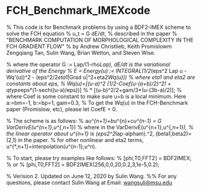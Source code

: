 # FCH_Benchmark_IMEXcode
% This code is for Benchmark problems by using a BDF2-IMEX scheme to solve the FCH equation 
%                            u_t = G dE/dt,
% described in the paper 
%         "BENCHMARK COMPUTATION OF MORPHOLOGICAL COMPLEXITY IN THE FCH GRADIENT FLOW"
% by Andrew Christlieb, Keith Promislowm Zengqiang Tan, Sulin Wang, Brian Wetton, and Steven Wise.

% where the operator G := Lap/(1-rho*Lap), dE/dt is the variational derivative of the Energy
%    E = Energy(u) := INTEGRAL(1/2*(eps^2 Lap u - Wq'(u))^2 - (eps^2/2*eta1*|Grad u|^2+eta2*Wq(u))) 
% where eta1 and eta2 are constants about eps,
%    Wq(u)=[(u-a)^2 *(1/2-Coef*(u-(a+b)/2)^2) + qtype*eps*(1-sech((u-a)/eps))]
%          * [(u-b)^2/2+gam/3*(u-(3b-a)/2)];
% where Coef is some constant to make sure u=b is a local minimum. Here a:=bm=-1, b:=bp=1, gam=0.3,
% To get the Wq(u) in the FCH-Benchmark paper (Promislow, etc), please let CoefE = 0.

% The scheme is as follows:
%       a*u^{n+1}+b*u^{n}+c*u^{n-1} = G VarDerivE(u^{n+1},u^{*,n+1})
% where in the VarDerivE(u^{n+1},u^{*,n+1}),
% the linear operator about u^{n+1} is (eps2^2*lap-alpham).^2, (beta1,beta2)=(2,1) in the paper. 
% for other nonlinear and eta2 terms, u^{*,n+1}=interpolation(u^{n-1},u^n).

% To start, please try examples like follows:
% [phi,T0,FFT2] = BDF2IMEX;
% or 
% [phi,T0,FFT2] = BDF2IMEX(256,0,0,20,0.2,3,1e-5,0.2);

% Verision 2. Updated on June 12, 2020 by Sulin Wang.
%% For any questions, please contact Sulin Wang at Email: wangsuli@msu.edu
